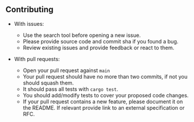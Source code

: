 ## Contributing

- With issues:
    - Use the search tool before opening a new issue.
    - Please provide source code and commit sha if you found a bug.
    - Review existing issues and provide feedback or react to them.

- With pull requests:
    - Open your pull request against `main`
    - Your pull request should have no more than two commits, if not you should squash them.
    - It should pass all tests with `cargo test`.
    - You should add/modify tests to cover your proposed code changes.
    - If your pull request contains a new feature, please document it on the README. If relevant provide link to an external specification or RFC.
